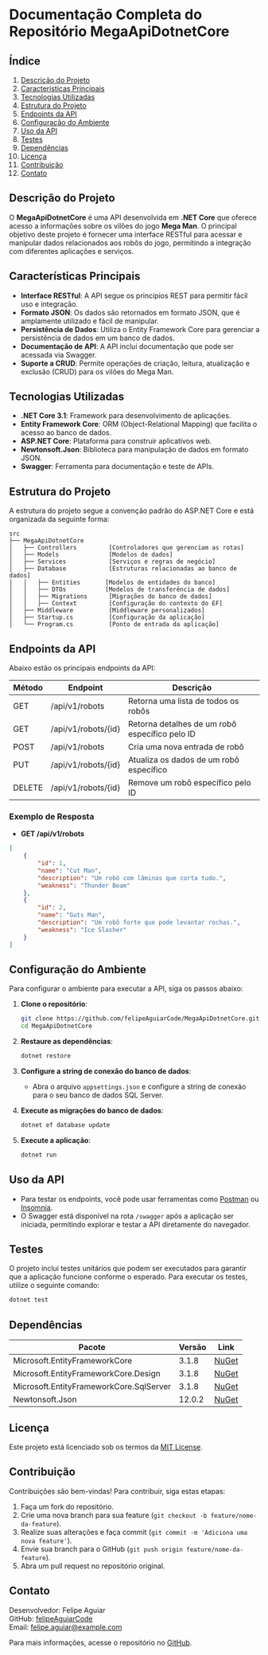 # Documentação Completa do Repositório MegaApiDotnetCore

## Índice

1. [Descrição do Projeto](#descrição-do-projeto)
2. [Características Principais](#características-principais)
3. [Tecnologias Utilizadas](#tecnologias-utilizadas)
4. [Estrutura do Projeto](#estrutura-do-projeto)
5. [Endpoints da API](#endpoints-da-api)
6. [Configuração do Ambiente](#configuração-do-ambiente)
7. [Uso da API](#uso-da-api)
8. [Testes](#testes)
9. [Dependências](#dependências)
10. [Licença](#licença)
11. [Contribuição](#contribuição)
12. [Contato](#contato)

## Descrição do Projeto

O **MegaApiDotnetCore** é uma API desenvolvida em **.NET Core** que oferece acesso a informações sobre os vilões do jogo **Mega Man**. O principal objetivo deste projeto é fornecer uma interface RESTful para acessar e manipular dados relacionados aos robôs do jogo, permitindo a integração com diferentes aplicações e serviços.

## Características Principais

- **Interface RESTful**: A API segue os princípios REST para permitir fácil uso e integração.
- **Formato JSON**: Os dados são retornados em formato JSON, que é amplamente utilizado e fácil de manipular.
- **Persistência de Dados**: Utiliza o Entity Framework Core para gerenciar a persistência de dados em um banco de dados.
- **Documentação de API**: A API inclui documentação que pode ser acessada via Swagger.
- **Suporte a CRUD**: Permite operações de criação, leitura, atualização e exclusão (CRUD) para os vilões do Mega Man.

## Tecnologias Utilizadas

- **.NET Core 3.1**: Framework para desenvolvimento de aplicações.
- **Entity Framework Core**: ORM (Object-Relational Mapping) que facilita o acesso ao banco de dados.
- **ASP.NET Core**: Plataforma para construir aplicativos web.
- **Newtonsoft.Json**: Biblioteca para manipulação de dados em formato JSON.
- **Swagger**: Ferramenta para documentação e teste de APIs.

## Estrutura do Projeto

A estrutura do projeto segue a convenção padrão do ASP.NET Core e está organizada da seguinte forma:

```plaintext
src
├── MegaApiDotnetCore
│   ├── Controllers         [Controladores que gerenciam as rotas]
│   ├── Models              [Modelos de dados]
│   ├── Services            [Serviços e regras de negócio]
│   ├── Database            [Estruturas relacionadas ao banco de dados]
│   │   ├── Entities       [Modelos de entidades do banco]
│   │   ├── DTOs           [Modelos de transferência de dados]
│   │   ├── Migrations      [Migrações do banco de dados]
│   │   ├── Context         [Configuração do contexto do EF]
│   ├── Middleware          [Middleware personalizados]
│   ├── Startup.cs          [Configuração da aplicação]
│   └── Program.cs          [Ponto de entrada da aplicação]
```

## Endpoints da API

Abaixo estão os principais endpoints da API:

| Método | Endpoint               | Descrição                                    |
|--------|------------------------|----------------------------------------------|
| GET    | /api/v1/robots         | Retorna uma lista de todos os robôs         |
| GET    | /api/v1/robots/{id}    | Retorna detalhes de um robô específico pelo ID |
| POST   | /api/v1/robots         | Cria uma nova entrada de robô                |
| PUT    | /api/v1/robots/{id}    | Atualiza os dados de um robô específico     |
| DELETE | /api/v1/robots/{id}    | Remove um robô específico pelo ID            |

### Exemplo de Resposta

- **GET /api/v1/robots**

```json
[
    {
        "id": 1,
        "name": "Cut Man",
        "description": "Um robô com lâminas que corta tudo.",
        "weakness": "Thunder Beam"
    },
    {
        "id": 2,
        "name": "Guts Man",
        "description": "Um robô forte que pode levantar rochas.",
        "weakness": "Ice Slasher"
    }
]
```

## Configuração do Ambiente

Para configurar o ambiente para executar a API, siga os passos abaixo:

1. **Clone o repositório**:
   ```bash
   git clone https://github.com/felipeAguiarCode/MegaApiDotnetCore.git
   cd MegaApiDotnetCore
   ```

2. **Restaure as dependências**:
   ```bash
   dotnet restore
   ```

3. **Configure a string de conexão do banco de dados**:
   - Abra o arquivo `appsettings.json` e configure a string de conexão para o seu banco de dados SQL Server.

4. **Execute as migrações do banco de dados**:
   ```bash
   dotnet ef database update
   ```

5. **Execute a aplicação**:
   ```bash
   dotnet run
   ```

## Uso da API

- Para testar os endpoints, você pode usar ferramentas como [Postman](https://www.postman.com/) ou [Insomnia](https://insomnia.rest/).
- O Swagger está disponível na rota `/swagger` após a aplicação ser iniciada, permitindo explorar e testar a API diretamente do navegador.

## Testes

O projeto inclui testes unitários que podem ser executados para garantir que a aplicação funcione conforme o esperado. Para executar os testes, utilize o seguinte comando:

```bash
dotnet test
```

## Dependências

| Pacote                              | Versão  | Link   |
|-------------------------------------|---------|--------|
| Microsoft.EntityFrameworkCore       | 3.1.8   | [NuGet](https://www.nuget.org/packages/Microsoft.EntityFrameworkCore/) |
| Microsoft.EntityFrameworkCore.Design | 3.1.8   | [NuGet](https://www.nuget.org/packages/Microsoft.EntityFrameworkCore.Design/) |
| Microsoft.EntityFrameworkCore.SqlServer | 3.1.8 | [NuGet](https://www.nuget.org/packages/Microsoft.EntityFrameworkCore.SqlServer/) |
| Newtonsoft.Json                     | 12.0.2  | [NuGet](https://www.nuget.org/packages/Newtonsoft.Json/) |

## Licença

Este projeto está licenciado sob os termos da [MIT License](https://opensource.org/licenses/MIT).

## Contribuição

Contribuições são bem-vindas! Para contribuir, siga estas etapas:

1. Faça um fork do repositório.
2. Crie uma nova branch para sua feature (`git checkout -b feature/nome-da-feature`).
3. Realize suas alterações e faça commit (`git commit -m 'Adiciona uma nova feature'`).
4. Envie sua branch para o GitHub (`git push origin feature/nome-da-feature`).
5. Abra um pull request no repositório original.

## Contato

Desenvolvedor: Felipe Aguiar  
GitHub: [felipeAguiarCode](https://github.com/felipeAguiarCode)  
Email: felipe.aguiar@example.com

Para mais informações, acesse o repositório no [GitHub](https://github.com/felipeAguiarCode/MegaApiDotnetCore).